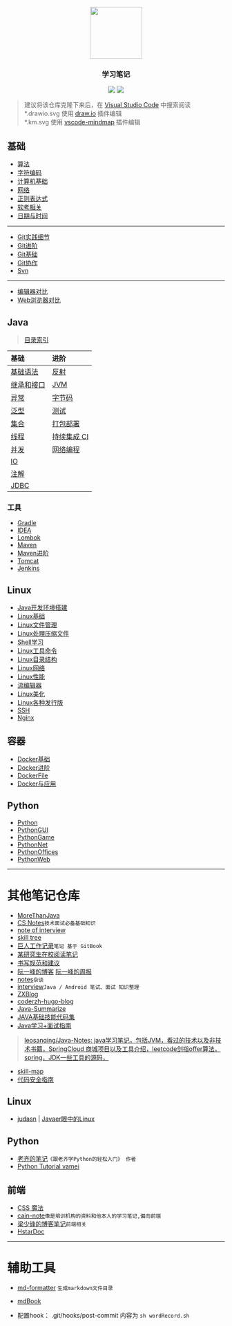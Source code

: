 <p align="center"><img width=120 src="https://www.svgrepo.com/show/181744/open-book-book.svg"></p>
<h3 align="center">学习笔记</h3>

<p align="center">
<a href="./SUMMARY.md"><img src="https://img.shields.io/badge/catalog-详细目录-brightgreen.svg"></a>
<a href="./Java/"><img src="https://img.shields.io/badge/JavaSE-Java基础-blue.svg"></a>
</p>

> 建议将该仓库克隆下来后，在 [Visual Studio Code](https://code.visualstudio.com/) 中搜索阅读  
> *.drawio.svg 使用 [draw.io](https://github.com/hediet/vscode-drawio) 插件编辑  
> *.km.svg 使用 [vscode-mindmap](https://github.com/eightHundreds/vscode-mindmap) 插件编辑  

## 基础
* [ 算法 ](/Algorithm/Algorithm.md)
* [ 字符编码 ](/Skills/CS/CharacterEncoding.md)
* [ 计算机基础 ](/Skills/CS/Computer.md)
* [ 网络 ](/Skills/Network/)
* [ 正则表达式 ](/Skills/RegularExpression.md)
* [ 软考相关 ](/Skills/SoftwareDesignEngineer.md)
* [ 日期与时间 ](/Skills/CS/Time.md)
************************
* [ Git实践细节 ](/Skills/Vcs/GitAction.md)
* [ Git进阶 ](/Skills/Vcs/GitAdvance.md)
* [ Git基础 ](/Skills/Vcs/GitBase.md)
* [ Git协作 ](/Skills/Vcs/GitTeam.md)
* [ Svn ](/Skills/Vcs/Svn.md)
************************
* [ 编辑器对比 ](/Skills/Application/Editor.md)
* [ Web浏览器对比 ](/Skills/Application/WebBrowser.md)

## Java 
> [目录索引](./Java/)

| 基础 | 进阶 |
|:----|:----|
| [基础语法](/Java/Basic/JavaBasicSyntax.md)  | [反射](/Java/AdvancedLearning/JavaReflection.md) |
| [继承和接口](/Java/Basic/JavaInheritedAndInterface.md)  | [JVM](/Java/AdvancedLearning/JVM.md) |
| [异常](/Java/Basic/JavaException.md)  | [字节码](/Java/AdvancedLearning/JavaClass.md) |
| [泛型](/Java/AdvancedLearning/JavaGenerics.md)  | [测试](/Java/Test/JavaTest.md) | 
| [集合](/Java/Collection/JavaCollection.md)  | [打包部署](/Java/Basic/JavaDeploy.md) |
| [线程](/Java/AdvancedLearning/JavaThread.md)  | [持续集成 CI](/Skills/DevOps/ContinuousIntegration.md) |
| [并发](/Java/AdvancedLearning/JavaConcurrency.md)  | [网络编程](/Java/AdvancedLearning/JavaNetwork.md) |
| [IO](/Java/AdvancedLearning/JavaIO.md)  |  |
| [注解](/Java/Basic/JavaAnnotation.md)  |  |
| [JDBC](/Java/AdvancedLearning/JDBC.md) | |


### 工具

* [ Gradle ](/Java/Tool/Gradle.md)
* [ IDEA ](/Java/Tool/IDEA.md)
* [ Lombok ](/Java/Tool/Lombok.md)
* [ Maven ](/Java/Tool/Maven.md)
* [ Maven进阶 ](/Java/Tool/MavenAdvance.md)
* [ Tomcat ](/Java/Tool/Tomcat.md)
* [ Jenkins ](/Skills/DevOps/Jenkins.md)

## Linux
* [ Java开发环境搭建 ](/Linux/JavaDevInit.md)
* [ Linux基础 ](/Linux/Base/LinuxBase.md)
* [ Linux文件管理 ](/Linux/Base/LinuxFile.md)
* [ Linux处理压缩文件 ](/Linux/Base/LinuxCompressFile.md)
* [ Shell学习 ](/Script/ShellLearn.md)
* [ Linux工具命令 ](/Linux/Base/LinuxCommand.md)
* [ Linux目录结构 ](/Linux/Base/LinuxDirectoryStructure.md)
* [ Linux网络 ](/Linux/Base/LinuxNetwork.md)
* [ Linux性能 ](/Linux/Base/LinuxPerformance.md)
* [ 流编辑器 ](/Linux/Base/LinuxStreamEditor.md)
* [ Linux美化 ](/Linux/Base/LinuxUI.md)
* [ Linux各种发行版 ](/Linux/Base/ReleaseExperience.md)
* [ SSH ](/Linux/Base/SSH.md)
* [ Nginx ](/Linux/Tool/Nginx.md)

## 容器
* [ Docker基础 ](/Linux/Container/Docker.md)
* [ Docker进阶 ](/Linux/Container/DockerAdvance.md)
* [ DockerFile ](/Linux/Container/DockerFile.md)
* [ Docker与应用 ](/Linux/Container/DockerSoft.md)

## Python
* [ Python ](/Python/Python.md)
* [ PythonGUI ](/Python/PythonGUI.md)
* [ PythonGame ](/Python/PythonGame.md)
* [ PythonNet ](/Python/PythonNet.md)
* [ PythonOffices ](/Python/PythonOffices.md)
* [ PythonWeb ](/Python/PythonWeb.md)

************************

# 其他笔记仓库
- [MoreThanJava](https://github.com/wmyskxz/MoreThanJava)
- [CS Notes](https://github.com/CyC2018/CS-Notes)`技术面试必备基础知识`
- [note of interview ](https://github.com/zhengjianglong915/note-of-interview)
- [skill tree](https://github.com/linw7/Skill-Tree)
- [巨人工作记录](https://ztgame.shenyu.me/)`笔记 基于 GitBook`
- [某研究生在校阅读笔记](https://github.com/lanxuezaipiao/ReadingNotes)
- [书写规范和建议](https://github.com/sparanoid/chinese-copywriting-guidelines)
- [阮一峰的博客](https://github.com/ruanyf/articles) [阮一峰的周报](https://github.com/ruanyf/weekly)
- [notes](https://github.com/district10/notes)`杂谈`
- [interview](https://github.cUIom/hadyang/interview)`Java / Android 笔试、面试 知识整理`
- [ZXBlog](https://github.com/UIZXZxin/ZXBlog)
- [coderzh-hugo-blog ](https://github.com/coderzh/coderzh-hugo-blog)
- [Java-Summarize](https://github.com/zaiyunduan123/Java-Summarize)
- [JAVA基础技能代码集](https://github.com/veezean/JavaBasicSkills)
- [Java学习+面试指南](https://github.com/BookaiCode/JavaRecord)
> [leosanqing/Java-Notes: java学习笔记，包括JVM，看过的技术以及非技术书籍，SpringCloud 商城项目以及工具介绍，leetcode剑指offer算法，spring，JDK一些工具的源码，](https://github.com/leosanqing/Java-Notes/tree/master)  

- [skill-map](https://github.com/TeamStuQ/skill-map)
- [代码安全指南](https://github.com/Tencent/secguide)

## Linux 
- [judasn](https://github.com/judasn/hexo-blog) | [Javaer眼中的Linux](https://github.com/judasn/Linux-Tutorial)

## Python
- [老齐的笔记](https://github.com/qiwsir/ITArticles)`《跟老齐学Python的轻松入门》 作者`
- [Python Tutorial vamei](https://github.com/Vamei/Python-Tutorial-Vamei)

## 前端
- [CSS 魔法](https://github.com/cssmagic/blog)
- [cain-note](https://github.com/james-cain/cain-note)`像是培训机构的资料和他本人的学习笔记,偏向前端`
- [梁少锋的博客笔记](https://github.com/youngwind/blog)`前端相关`
- [HstarDoc](https://github.com/hstarorg/HstarDoc)

************************

# 辅助工具
- [md-formatter](https://github.com/Kuangcp/GoBase/tree/master/toolbox/md-formatter) `生成markdown文件目录`
- [mdBook](https://github.com/rust-lang/mdBook)

- 配置hook： .git/hooks/post-commit 内容为 `sh wordRecord.sh`


